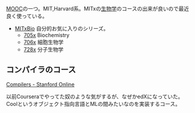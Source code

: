 [MOOC](MOOC)の一つ。MIT,Harvard系。MITxの[生物学](%E7%94%9F%E7%89%A9%E5%AD%A6)のコースの出来が良いので最近良く使っている。

- [MITxBio](MITxBio) 自分的お気に入りのシリーズ。
  - [705x](705x) Biochemistry
  - [706x](706x) 細胞生物学
  - [728x](728x) 分子生物学

## コンパイラのコース

[Compilers - Stanford Online](https://online.stanford.edu/courses/soe-ycscs1-compilers)

以前Courseraでやってた奴のような気がするが、なぜかedXになっていた。
Coolというオブジェクト指向言語とMLの間みたいなのを実装するコース。